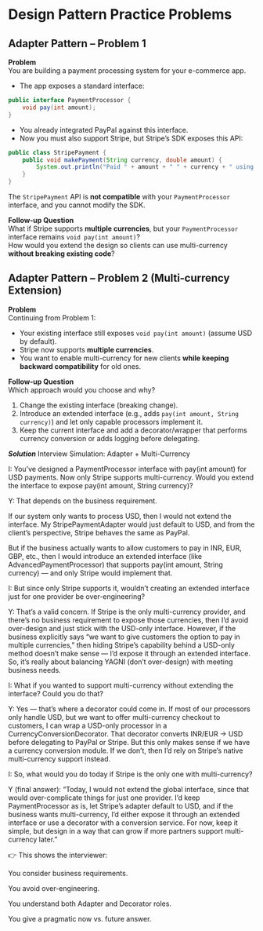 # Design Pattern Practice Problems

## Adapter Pattern – Problem 1

**Problem**  
You are building a payment processing system for your e-commerce app.

- The app exposes a standard interface:

```java
public interface PaymentProcessor {
    void pay(int amount);
}
```

- You already integrated PayPal against this interface.
- Now you must also support Stripe, but Stripe’s SDK exposes this API:

```java
public class StripePayment {
    public void makePayment(String currency, double amount) {
        System.out.println("Paid " + amount + " " + currency + " using Stripe.");
    }
}
```

The `StripePayment` API is **not compatible** with your `PaymentProcessor` interface, and you cannot modify the SDK.

**Follow-up Question**  
What if Stripe supports **multiple currencies**, but your `PaymentProcessor` interface remains `void pay(int amount)`?  
How would you extend the design so clients can use multi-currency **without breaking existing code**?


## Adapter Pattern – Problem 2 (Multi‑currency Extension)

**Problem**  
Continuing from Problem 1:

- Your existing interface still exposes `void pay(int amount)` (assume USD by default).
- Stripe now supports **multiple currencies**.
- You want to enable multi-currency for new clients **while keeping backward compatibility** for old ones.

**Follow-up Question**  
Which approach would you choose and why?
1. Change the existing interface (breaking change).
2. Introduce an extended interface (e.g., adds `pay(int amount, String currency)`) and let only capable processors implement it.
3. Keep the current interface and add a decorator/wrapper that performs currency conversion or adds logging before delegating.  



***Solution***
Interview Simulation: Adapter + Multi-Currency

I:
You’ve designed a PaymentProcessor interface with pay(int amount) for USD payments. Now only Stripe supports multi-currency. Would you extend the interface to expose pay(int amount, String currency)?

Y:
That depends on the business requirement.

If our system only wants to process USD, then I would not extend the interface. My StripePaymentAdapter would just default to USD, and from the client’s perspective, Stripe behaves the same as PayPal.

But if the business actually wants to allow customers to pay in INR, EUR, GBP, etc., then I would introduce an extended interface (like AdvancedPaymentProcessor) that supports pay(int amount, String currency) — and only Stripe would implement that.

I:
But since only Stripe supports it, wouldn’t creating an extended interface just for one provider be over-engineering?

Y:
That’s a valid concern. If Stripe is the only multi-currency provider, and there’s no business requirement to expose those currencies, then I’d avoid over-design and just stick with the USD-only interface.
However, if the business explicitly says “we want to give customers the option to pay in multiple currencies,” then hiding Stripe’s capability behind a USD-only method doesn’t make sense — I’d expose it through an extended interface.
So, it’s really about balancing YAGNI (don’t over-design) with meeting business needs.

I:
What if you wanted to support multi-currency without extending the interface? Could you do that?

Y:
Yes — that’s where a decorator could come in.
If most of our processors only handle USD, but we want to offer multi-currency checkout to customers, I can wrap a USD-only processor in a CurrencyConversionDecorator. That decorator converts INR/EUR → USD before delegating to PayPal or Stripe.
But this only makes sense if we have a currency conversion module. If we don’t, then I’d rely on Stripe’s native multi-currency support instead.

I:
So, what would you do today if Stripe is the only one with multi-currency?

Y (final answer):
“Today, I would not extend the global interface, since that would over-complicate things for just one provider. I’d keep PaymentProcessor as is, let Stripe’s adapter default to USD, and if the business wants multi-currency, I’d either expose it through an extended interface or use a decorator with a conversion service. For now, keep it simple, but design in a way that can grow if more partners support multi-currency later.”

👉 This shows the interviewer:

You consider business requirements.

You avoid over-engineering.

You understand both Adapter and Decorator roles.

You give a pragmatic now vs. future answer.